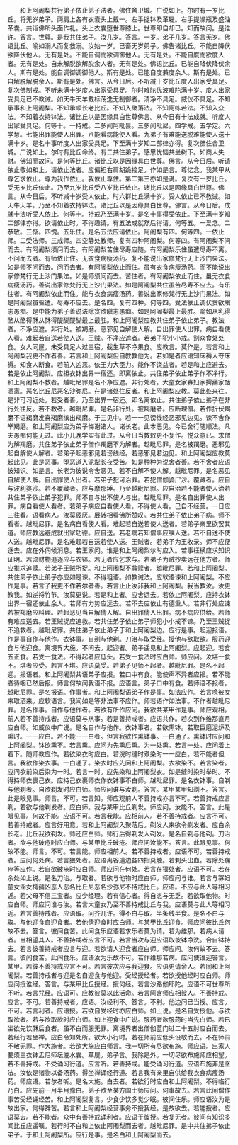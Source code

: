 <!-- { "loadSidebar": true } -->
　　和上阿阇梨共行弟子依止弟子法者。佛住舍卫城。广说如上。尔时有一岁比丘。将无岁弟子。两肩上各有衣囊头上戴一。左手捉钵及革屣。右手提澡瓶及盛油革囊。共诣佛所头面作礼。头上衣囊堕世尊膝上。世尊即自却已。知而故问。是谁许。答言。世尊。是我共住弟子。汝几岁。答言。一岁。弟子几岁。答言无岁。佛语比丘。喻如溺人而复救溺。汝始一岁。已畜无岁弟子。佛告诸比丘。不能自降伏欲降伏他人。无有是处。不能自调而欲调御他人。无有是处。不能自度而欲度人者。无有是处。自未解脱欲解脱余人者。无有是处。佛语比丘。已能自降伏降伏余人。斯有是处。能自调御调御他人。斯有是处。已能自度兼度余人。斯有是处。已自解脱解脱余人。斯有是处。佛言。从今日后。不听减十岁比丘度人出家受具足。复次佛制戒。不听未满十岁度人出家受具足。尔时难陀优波难陀满十岁。度人出家受具足已不教诫。如天牛天羊戴标荡逸无制御者。清净不具足。威仪不具足。不知承事和上阿阇梨。不知承顺长老比丘。不知入聚落法。不知阿练若法。不知入众法。不知着衣持钵法。诸比丘以是因缘具白世尊佛言。从今日有十法成就。听度人出家受具足。何等十。一持戒。二多闻阿毗昙。三多闻毗尼。四学戒。五学定。六学慧。七能出罪能使人出罪。八能看病能使人看。九弟子有难能送脱难能使人送十满十岁。是名十事听度人出家受具足。下至满十岁知二部律亦得。复次佛住舍卫城。广说如上。尔时有比丘命终。有二共住弟子。感思忧恼共坐树下。如商人失财。佛知而故问。是何等比丘。诸比丘以是因缘具白世尊。佛言。从今日后。听请依止敬如和上。请依止法者。应偏袒右肩胡跪接足。作如是言。尊忆念。我某甲从尊乞求依止。尊为我作依止。我依止尊住。第二第三亦如是说。复次有一岁比丘。受无岁比丘依止。乃至九岁比丘受八岁比丘依止。诸比丘以是因缘具白世尊。佛言。从今日后。不听减十岁受人依止。时六群比丘满十岁。受人依止已不教诫。如天牛天羊。乃至不知着衣持钵法。诸比丘以是因缘具白世尊。佛言。从今日后。成就十法听受人依止。何等十。持戒乃至满十岁。是名十事得受依止。下至满十岁知二部律亦得。欲请依止时。不得趣请。有五法成就然后得请。何等五。一爱念。二恭敬。三惭。四愧。五乐住。是名五法应请依止。阿阇梨有四。何等四。一依止师。二受法师。三戒师。四空静处教师。复有四种阿阇梨。何等四。有阿阇梨不问而去。有阿阇梨须问而去。有阿阇梨苦住尽寿应随。有阿阇梨乐住虽遣尽寿不离。不问而去者。有师依止住。无衣食病瘦汤药。复不能说出家修梵行无上沙门果法。如是师不问而去。问而去者。有阿阇梨依止而住。虽有衣食病瘦汤药。而不能说出家修梵行无上沙门果法。如是师须问而去。苦住者。有阿阇梨依止而住。虽无衣食病瘦汤药。善说出家修梵行无上沙门果法。如是阿阇梨共住虽苦尽寿不应去。有乐往者。有阿阇梨依止而住。能与衣食病瘦汤药。善说出家修梵行无上沙门果法。如是阿阇梨虽驱遣。尽寿不应去。是名四。复有四种。何等四。受法依止调伏贪欲瞋恚愚痴。是中能为弟子善说法除贪欲瞋恚愚痴。如是阿阇梨最上最胜。喻如从乳得酪从酪得酥从酥得醍醐醍醐最上最胜。和上阿阇梨应教共住弟子依止弟子。教法者。不净应遮。非行处。被羯磨。恶邪见自解使人解。自出罪使人出罪。病自看使人看。难起若自送若使人送。王贼。不净应遮者。若弟子犯小小戒。别众食处处食。女人同屋。未受具足人过三宿。截生草不净果食。应教言。莫作是。若言和上阿阇梨我更不作者善。若言和上阿阇梨但自教教他为。若如是者应语知床褥人夺床褥。知食人断食。若前人凶恶。依王力大臣力。能作不饶益者。若是和上应避去。若是依止阿阇梨。应担衣钵出界一宿还。即离依止。共住弟子依止弟子作不净行。和上阿阇梨不教者。越毗尼罪是名不净应遮。非行处者。大童女家寡妇家摴蒱家酤酒家。恶名比丘尼恶名沙弥尼。在是诸处往反者。和上阿阇梨应教。莫此处来往。是非可习近处。若受者善。乃至出界一宿还。即名离依止。共住弟子依止弟子在非行处往反。若不教者。越毗尼罪。是名非行处。被羯磨者。应断理僧。若作折伏羯磨不语羯磨发喜羯磨摈出羯磨。于三见中。若一一见谤线经恶邪见边见。谏不舍作举羯磨。和上阿阇梨应为弟子悔谢诸人。诸长老。此本恶见。今已舍行随顺法。凡夫愚痴何能无过。此小儿晚学实有此过。从今日当教敕更不复作。悦众意已。求僧为解羯磨。共住弟子依止弟子僧作羯磨不为解者。越毗尼罪。是名被羯磨。恶邪见起自解使人解者。若弟子起恶邪见若谤线经。若恶邪见若边见。和上阿阇梨应教莫起此见。此是恶事。堕恶道入泥犁长夜受苦。如是种种为说舍者善。若不舍者应语彼知识。如是言。长老为彼说令舍恶见。若不自解不使人解。越毗尼罪。是名恶见自解使人解。自出罪使人出者。若弟子犯可治罪。若犯僧伽婆尸沙。覆藏者。应自与波利婆沙。若不覆藏者。应与摩那埵。乃至越毗尼罪。应自治若不能者使人治若共住弟子依止弟子犯罪。师不自与出不使人与出。越毗尼罪。是名自出罪使人出罪。病自看使人看者。若弟子病应自看使人看。不得使人看。己自不经营。一日应三往看。语看病人。汝莫疲厌。展转相看佛所赞叹。若共住弟子依止弟子病。师不看者。越毗尼罪。是名病自看使人看。难起若自送若使人送者。若弟子亲里欲罢其道。师应教远避成就出家功德。应自送。若老病若知僧事应嘱人送。若不自送不使人送。越毗尼罪。是名难起若自送若使人送。王贼者。若弟子为王收录。师不应便逐去。应在外伺候消息。若王家问。谁是和上阿阇梨尔时应入。若事枉横应求知识证明。若须财物追逐应与衣钵。若无者应乞求与。若弟子为贼抄卖远在他方者。师应推求追赎。若弟子王贼所捉。和上阿阇梨不救赎者。越毗尼罪。若和上阿阇梨。共住弟子依止弟子亦应如是谏。不得粗语。如教诫法。应软语谏和上阿阇梨。不应作是事。若言子我更不作若尔者善。若言止止汝非我和上阿阇梨。我当教汝。汝更教我。如逆捋竹节。汝莫更说。若是和上者。应舍远去。若依止阿阇梨。应持衣钵出界一宿还依止余人。若师有力势应远去。若不去应依止有德重人。若非行处应谏若被羯磨应料理。若起恶见当自解倩人解。自出罪倩人出罪。病不病应供给。若师有难应送去。若王贼捉应追救。若共住弟子依止弟子师犯小小戒不谏。乃至王贼捉不追救者。越毗尼罪。共住弟子依止弟子于和上阿阇梨边。应行是事。起迎报语。作是事自作与他作。衣钵事。自剃与他剃。刀治与取受经。授他与欲取欲。服药迎食与他迎食。离境界大施。不问去。起迎者。弟子遥见和上阿阇梨。应起迎。若食五正食。若受一食法。不得起者应低头。若受一食法时应白师。师应问。汝堪一食不。堪者应受。若言不堪。应语莫受。若弟子见师不起者。越毗尼罪。是名不起迎。报语者。和上阿阇梨共语弟子应报。若口中有食。能使声不异者应报。若不能者待咽已然后报。师言何故闻我语不报。应语言。弟子口中有食。若师语不报者。越毗尼罪。是名报语。作事者。和上阿阇梨语弟子作是事。如法应作。若言唤彼女来取酒来。应软语言。我闻如是等非法事不应作。师若语作如法事。不作者越毗尼罪。是名作事。自作与他作者。若欲有所作应问。我欲共某甲作是事。师应观相。前人若不善持戒者。应语莫与从事。若是善持戒者。应语共作。若次到作维那直月应白师。如威仪中广说。是名自作与他作。衣钵事者。若欲熏钵。若取巨磨泥炉及熏时。一一应白。若不能一一白者。但言我欲作熏钵事。一白通了。熏钵时应问和上阿阇梨。钵欲熏不。若言熏。应问为先熏后熏。为一处熏。若言一处。应问着上着下。随师教应作。若欲染衣时应白。若浣时缝时煮染时一一应白。若不能者但言。我欲作染衣事。一白通了。染衣时应先问和上阿阇梨。衣欲染不。若言染者。应问欲前染后染为一时。若言一时。应先染和上阿阇梨衣。如是缝时染时举时。不得持师衣裹己衣。应持己衣裹师衣作衣钵事不白师。越毗尼罪。是名衣钵事。自剃与他剃者。自欲剃发时应白师。师应问谁与汝剃。答言。某甲某甲知剃不。答言。此是眼见事。师言。不可。若言知。师应观前人不善持戒亦言不可。若善持戒应言剃。若欲与他剃发者。应白师。我与某甲比丘剃发。师应问。汝能不。答言。此是眼见事。何故不能。应语不可。若言我能。应相前人。若不善持戒者。应言不可。若善持戒者。应言好用意。若和上阿阇梨入聚落后。剃发人来欲令剃发者。应白余长老。比丘我欲剃发。师还应白师。师行后得剃发人剃发。是名自剃与他剃。刀治者。欲与他破疮时应白师。与某甲比丘破疮。师应问汝能不。答言。此眼见事。何故不能。师言。不可。若言能。师应相前人。若不善持戒者。应语不可。若善持戒者。应问何处病。若言猥处者。应语离谷道边各四指莫触。若刺头出血。若除处痈痤等应作。若自欲破疮时应白师。师应问在何处。若言在猥处者。应语不可。若在余处如上说。是名刀治。与取者。若欲与他物时应白师。师应问与谁。若言与寡妇童女淫女樗蒱凶恶人恶名比丘尼恶名沙弥尼不持戒比丘。应语。不应与此人等相习近。若父母不信三宝者。应少经理。若有信心者。得自恣与无乏。若欲取他物。时应白师。师应问谁与汝。若言大童女乃至不善持戒比丘与我。应语莫与此人等相习近。若言善持戒者。应语取。问齐几许。得不白与取。半条线半食。是名不白与取。与他迎食自迎食者。若他倩迎食时应白师。与某甲比丘迎食。师应问彼比丘何故不去。答言。彼间食苦。此间食乐应语若求乐者莫为请。若为维那。若病人请者。当相望其人。不善持戒者应言不可。若言当次与迎应语取彼钵净洗。合自钵持去。若言彼善持戒者应言与迎。若欲请人迎食者应白师。师应问。汝何故不去。答言。彼间食苦。此间食乐。应语汝为乐故不可。若作维那若病。应问使谁迎答言。某甲。若彼不善持戒应言不可。若言彼次应与我迎食。应语更请余人。若同和上阿阇梨。若善持戒者与迎是名自迎食与他迎。受经授经者。若欲授他经时应白师。师应问授谁经。答言。与某甲比丘授经。授何经。若言沙路伽耶陀。应语不可世尊所不听。若言咒经。应语可。应教彼莫以此活命。若言阿含师应相彼人。不善持戒。应言。不可。若善持戒者。应语。汝经利不。答言。不利。他边问已当授。应言。不可。若言利者。应语授。若欲自受经时亦应白师。如上说。是名自受授他。与欲取欲者。若与欲取欲时应白师。如上迎食中广说。服药者欲服药时当先白师。若已坐欲先饮酥后食者。虽不白而服无罪。离境界者出僧伽蓝门过二十五肘应白而去。若经行若坐禅。应白令知处所。欲大小行时。若在师前应低头设敬而去。不在师前不敬无罪。作大施者。若欲大施应白师言。我一切所有尽欲布施。师应语。出家人要须三衣钵盂尼师坛漉水囊。革屣。弟子言。我除是外。一切尽欲布施师应相望。若不善持戒。不受诵习行道。应言听。若善持戒。能受诵习行道。应语布施非是坚法。汝依是诸物以备汤药。得坐禅诵经行道。若言我有亲里自供给我衣食病瘦汤药。师应语。若尔者听。是名大施。白去者。若欲行时应白和上阿阇梨。不得临行乃白。应先前一月半月豫白。弟子欲至某方国土师应问。何事故去。若言此间僧作事苦受经诵经苦。和上阿阇梨复言。少食少饮多觉少眠。彼间住乐。师应语汝为是故出家。何得辞苦。若言和上阿阇梨经营事务不授我经。是故欲去。若能授者。应语莫去。若不能者。众中有善持戒诵利者。应语于彼授。若复无者。彼间有知识多闻比丘应遥嘱。若行时不白和上依止阿阇梨而去者。越毗尼罪。是中共住弟子依止弟子。于和上阿阇梨所。应行是事。是名白和上阿阇梨而去。
